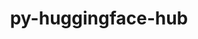 ---
title: "py-huggingface-hub"
layout: cache
categories: [package, develop]
meta: {"versions": ["0.24.6"], "compilers": ["apple-clang@=15.0.0", "gcc@=11.4.0"], "oss": ["ubuntu22.04", "ventura"], "platforms": ["darwin", "linux"], "targets": ["aarch64", "x86_64_v3"], "stacks": ["ml-darwin-aarch64-mps", "ml-linux-x86_64-cpu", "ml-linux-x86_64-cuda", "ml-linux-x86_64-rocm", "root"], "num_specs": 28, "num_specs_by_stack": {"root": 28, "ml-darwin-aarch64-mps": 14, "ml-linux-x86_64-rocm": 7, "ml-linux-x86_64-cpu": 14, "ml-linux-x86_64-cuda": 14}}
spec_details: [{"hash": "3wnbrdg7p3t3qherhrf2pm43zl2rlbzp", "compiler": "apple-clang@=15.0.0", "versions": ["0.24.6"], "os": "ventura", "platform": "darwin", "target": "aarch64", "variants": ["build_system=python_pip", "~cli"], "stacks": ["root", "ml-darwin-aarch64-mps"], "size": "-", "tarball": "https://binaries.spack.io/develop/build_cache/darwin-ventura-aarch64/apple-clang-15.0.0/py-huggingface-hub-0.24.6/darwin-ventura-aarch64-apple-clang-15.0.0-py-huggingface-hub-0.24.6-3wnbrdg7p3t3qherhrf2pm43zl2rlbzp.spack"}, {"hash": "3dbupkr5wz7k6cqav536rmllycwtimqt", "compiler": "apple-clang@=15.0.0", "versions": ["0.24.6"], "os": "ventura", "platform": "darwin", "target": "aarch64", "variants": ["build_system=python_pip", "~cli"], "stacks": ["root", "ml-darwin-aarch64-mps"], "size": "-", "tarball": "https://binaries.spack.io/develop/build_cache/darwin-ventura-aarch64/apple-clang-15.0.0/py-huggingface-hub-0.24.6/darwin-ventura-aarch64-apple-clang-15.0.0-py-huggingface-hub-0.24.6-3dbupkr5wz7k6cqav536rmllycwtimqt.spack"}, {"hash": "7hczn5i4i2hpdsmwt6v22fy3ar6vtzlg", "compiler": "apple-clang@=15.0.0", "versions": ["0.24.6"], "os": "ventura", "platform": "darwin", "target": "aarch64", "variants": ["build_system=python_pip", "~cli"], "stacks": ["root", "ml-darwin-aarch64-mps"], "size": "-", "tarball": "https://binaries.spack.io/develop/build_cache/darwin-ventura-aarch64/apple-clang-15.0.0/py-huggingface-hub-0.24.6/darwin-ventura-aarch64-apple-clang-15.0.0-py-huggingface-hub-0.24.6-7hczn5i4i2hpdsmwt6v22fy3ar6vtzlg.spack"}, {"hash": "uw36pji5ydyju7yj4oxkgoa6gjgqkh6f", "compiler": "apple-clang@=15.0.0", "versions": ["0.24.6"], "os": "ventura", "platform": "darwin", "target": "aarch64", "variants": ["build_system=python_pip", "~cli"], "stacks": ["root", "ml-darwin-aarch64-mps"], "size": "-", "tarball": "https://binaries.spack.io/develop/build_cache/darwin-ventura-aarch64/apple-clang-15.0.0/py-huggingface-hub-0.24.6/darwin-ventura-aarch64-apple-clang-15.0.0-py-huggingface-hub-0.24.6-uw36pji5ydyju7yj4oxkgoa6gjgqkh6f.spack"}, {"hash": "moc4usaag2zg2pox3b6glv4sxhxdcceh", "compiler": "apple-clang@=15.0.0", "versions": ["0.24.6"], "os": "ventura", "platform": "darwin", "target": "aarch64", "variants": ["build_system=python_pip", "~cli"], "stacks": ["root", "ml-darwin-aarch64-mps"], "size": "-", "tarball": "https://binaries.spack.io/develop/build_cache/darwin-ventura-aarch64/apple-clang-15.0.0/py-huggingface-hub-0.24.6/darwin-ventura-aarch64-apple-clang-15.0.0-py-huggingface-hub-0.24.6-moc4usaag2zg2pox3b6glv4sxhxdcceh.spack"}, {"hash": "e4spwnnu7u5tkdw75xzp3mjdhhlzotb4", "compiler": "apple-clang@=15.0.0", "versions": ["0.24.6"], "os": "ventura", "platform": "darwin", "target": "aarch64", "variants": ["build_system=python_pip", "~cli"], "stacks": ["root", "ml-darwin-aarch64-mps"], "size": "-", "tarball": "https://binaries.spack.io/develop/build_cache/darwin-ventura-aarch64/apple-clang-15.0.0/py-huggingface-hub-0.24.6/darwin-ventura-aarch64-apple-clang-15.0.0-py-huggingface-hub-0.24.6-e4spwnnu7u5tkdw75xzp3mjdhhlzotb4.spack"}, {"hash": "2hwqdbgdz724zk6jgiw4k2j65nonpv7w", "compiler": "apple-clang@=15.0.0", "versions": ["0.24.6"], "os": "ventura", "platform": "darwin", "target": "aarch64", "variants": ["build_system=python_pip", "~cli"], "stacks": ["root", "ml-darwin-aarch64-mps"], "size": "-", "tarball": "https://binaries.spack.io/develop/build_cache/darwin-ventura-aarch64/apple-clang-15.0.0/py-huggingface-hub-0.24.6/darwin-ventura-aarch64-apple-clang-15.0.0-py-huggingface-hub-0.24.6-2hwqdbgdz724zk6jgiw4k2j65nonpv7w.spack"}, {"hash": "lrhsvebl222bh5tpfbu6zluyt35pbrkf", "compiler": "apple-clang@=15.0.0", "versions": ["0.24.6"], "os": "ventura", "platform": "darwin", "target": "aarch64", "variants": ["build_system=python_pip", "~cli"], "stacks": ["root", "ml-darwin-aarch64-mps"], "size": "-", "tarball": "https://binaries.spack.io/develop/build_cache/darwin-ventura-aarch64/apple-clang-15.0.0/py-huggingface-hub-0.24.6/darwin-ventura-aarch64-apple-clang-15.0.0-py-huggingface-hub-0.24.6-lrhsvebl222bh5tpfbu6zluyt35pbrkf.spack"}, {"hash": "aod6m4swgnvhwojyxjee4ycsisqs3q6b", "compiler": "apple-clang@=15.0.0", "versions": ["0.24.6"], "os": "ventura", "platform": "darwin", "target": "aarch64", "variants": ["build_system=python_pip", "~cli"], "stacks": ["root", "ml-darwin-aarch64-mps"], "size": "-", "tarball": "https://binaries.spack.io/develop/build_cache/darwin-ventura-aarch64/apple-clang-15.0.0/py-huggingface-hub-0.24.6/darwin-ventura-aarch64-apple-clang-15.0.0-py-huggingface-hub-0.24.6-aod6m4swgnvhwojyxjee4ycsisqs3q6b.spack"}, {"hash": "c6i42iboo775udxcoswnyfh2bfz2c2fo", "compiler": "apple-clang@=15.0.0", "versions": ["0.24.6"], "os": "ventura", "platform": "darwin", "target": "aarch64", "variants": ["build_system=python_pip", "~cli"], "stacks": ["root", "ml-darwin-aarch64-mps"], "size": "-", "tarball": "https://binaries.spack.io/develop/build_cache/darwin-ventura-aarch64/apple-clang-15.0.0/py-huggingface-hub-0.24.6/darwin-ventura-aarch64-apple-clang-15.0.0-py-huggingface-hub-0.24.6-c6i42iboo775udxcoswnyfh2bfz2c2fo.spack"}, {"hash": "rzcc22rybbisc5gbeudlexzpqekhfhnq", "compiler": "apple-clang@=15.0.0", "versions": ["0.24.6"], "os": "ventura", "platform": "darwin", "target": "aarch64", "variants": ["build_system=python_pip", "~cli"], "stacks": ["root", "ml-darwin-aarch64-mps"], "size": "-", "tarball": "https://binaries.spack.io/develop/build_cache/darwin-ventura-aarch64/apple-clang-15.0.0/py-huggingface-hub-0.24.6/darwin-ventura-aarch64-apple-clang-15.0.0-py-huggingface-hub-0.24.6-rzcc22rybbisc5gbeudlexzpqekhfhnq.spack"}, {"hash": "6jurvr42pf4txdqck5vaqaa32265t2ef", "compiler": "apple-clang@=15.0.0", "versions": ["0.24.6"], "os": "ventura", "platform": "darwin", "target": "aarch64", "variants": ["build_system=python_pip", "~cli"], "stacks": ["root", "ml-darwin-aarch64-mps"], "size": "-", "tarball": "https://binaries.spack.io/develop/build_cache/darwin-ventura-aarch64/apple-clang-15.0.0/py-huggingface-hub-0.24.6/darwin-ventura-aarch64-apple-clang-15.0.0-py-huggingface-hub-0.24.6-6jurvr42pf4txdqck5vaqaa32265t2ef.spack"}, {"hash": "ymqyhnabyxuukjlzl36al7ltlktwbgrh", "compiler": "apple-clang@=15.0.0", "versions": ["0.24.6"], "os": "ventura", "platform": "darwin", "target": "aarch64", "variants": ["build_system=python_pip", "~cli"], "stacks": ["root", "ml-darwin-aarch64-mps"], "size": "-", "tarball": "https://binaries.spack.io/develop/build_cache/darwin-ventura-aarch64/apple-clang-15.0.0/py-huggingface-hub-0.24.6/darwin-ventura-aarch64-apple-clang-15.0.0-py-huggingface-hub-0.24.6-ymqyhnabyxuukjlzl36al7ltlktwbgrh.spack"}, {"hash": "silmyr6ovqepq47mixbur4oxd6mey6sq", "compiler": "apple-clang@=15.0.0", "versions": ["0.24.6"], "os": "ventura", "platform": "darwin", "target": "aarch64", "variants": ["build_system=python_pip", "~cli"], "stacks": ["root", "ml-darwin-aarch64-mps"], "size": "-", "tarball": "https://binaries.spack.io/develop/build_cache/darwin-ventura-aarch64/apple-clang-15.0.0/py-huggingface-hub-0.24.6/darwin-ventura-aarch64-apple-clang-15.0.0-py-huggingface-hub-0.24.6-silmyr6ovqepq47mixbur4oxd6mey6sq.spack"}, {"hash": "dm5ql5fmwvpx4uolkah7fl7iubx3bel3", "compiler": "gcc@=11.4.0", "versions": ["0.24.6"], "os": "ubuntu22.04", "platform": "linux", "target": "x86_64_v3", "variants": ["build_system=python_pip", "~cli"], "stacks": ["ml-linux-x86_64-rocm", "root", "ml-linux-x86_64-cpu", "ml-linux-x86_64-cuda"], "size": "-", "tarball": "https://binaries.spack.io/develop/build_cache/linux-ubuntu22.04-x86_64_v3/gcc-11.4.0/py-huggingface-hub-0.24.6/linux-ubuntu22.04-x86_64_v3-gcc-11.4.0-py-huggingface-hub-0.24.6-dm5ql5fmwvpx4uolkah7fl7iubx3bel3.spack"}, {"hash": "7k2dfub2v5apoiktb6gb2df3xwyi7wa7", "compiler": "gcc@=11.4.0", "versions": ["0.24.6"], "os": "ubuntu22.04", "platform": "linux", "target": "x86_64_v3", "variants": ["build_system=python_pip", "~cli"], "stacks": ["ml-linux-x86_64-rocm", "root", "ml-linux-x86_64-cpu", "ml-linux-x86_64-cuda"], "size": "-", "tarball": "https://binaries.spack.io/develop/build_cache/linux-ubuntu22.04-x86_64_v3/gcc-11.4.0/py-huggingface-hub-0.24.6/linux-ubuntu22.04-x86_64_v3-gcc-11.4.0-py-huggingface-hub-0.24.6-7k2dfub2v5apoiktb6gb2df3xwyi7wa7.spack"}, {"hash": "575ileupjzyor2i64akgk5ecrtcbptka", "compiler": "gcc@=11.4.0", "versions": ["0.24.6"], "os": "ubuntu22.04", "platform": "linux", "target": "x86_64_v3", "variants": ["build_system=python_pip", "~cli"], "stacks": ["root", "ml-linux-x86_64-cpu", "ml-linux-x86_64-cuda"], "size": "-", "tarball": "https://binaries.spack.io/develop/build_cache/linux-ubuntu22.04-x86_64_v3/gcc-11.4.0/py-huggingface-hub-0.24.6/linux-ubuntu22.04-x86_64_v3-gcc-11.4.0-py-huggingface-hub-0.24.6-575ileupjzyor2i64akgk5ecrtcbptka.spack"}, {"hash": "f6ypgbre64bndotvqtzo2yifxp62h4he", "compiler": "gcc@=11.4.0", "versions": ["0.24.6"], "os": "ubuntu22.04", "platform": "linux", "target": "x86_64_v3", "variants": ["build_system=python_pip", "~cli"], "stacks": ["ml-linux-x86_64-rocm", "root", "ml-linux-x86_64-cpu", "ml-linux-x86_64-cuda"], "size": "-", "tarball": "https://binaries.spack.io/develop/build_cache/linux-ubuntu22.04-x86_64_v3/gcc-11.4.0/py-huggingface-hub-0.24.6/linux-ubuntu22.04-x86_64_v3-gcc-11.4.0-py-huggingface-hub-0.24.6-f6ypgbre64bndotvqtzo2yifxp62h4he.spack"}, {"hash": "nuqv5mjqeq5s4vceh7f347benofcn3iv", "compiler": "gcc@=11.4.0", "versions": ["0.24.6"], "os": "ubuntu22.04", "platform": "linux", "target": "x86_64_v3", "variants": ["build_system=python_pip", "~cli"], "stacks": ["ml-linux-x86_64-rocm", "root", "ml-linux-x86_64-cpu", "ml-linux-x86_64-cuda"], "size": "-", "tarball": "https://binaries.spack.io/develop/build_cache/linux-ubuntu22.04-x86_64_v3/gcc-11.4.0/py-huggingface-hub-0.24.6/linux-ubuntu22.04-x86_64_v3-gcc-11.4.0-py-huggingface-hub-0.24.6-nuqv5mjqeq5s4vceh7f347benofcn3iv.spack"}, {"hash": "gijow5tbkbos2d4ac7waay5ng63qt7oj", "compiler": "gcc@=11.4.0", "versions": ["0.24.6"], "os": "ubuntu22.04", "platform": "linux", "target": "x86_64_v3", "variants": ["build_system=python_pip", "~cli"], "stacks": ["root", "ml-linux-x86_64-cpu", "ml-linux-x86_64-cuda"], "size": "-", "tarball": "https://binaries.spack.io/develop/build_cache/linux-ubuntu22.04-x86_64_v3/gcc-11.4.0/py-huggingface-hub-0.24.6/linux-ubuntu22.04-x86_64_v3-gcc-11.4.0-py-huggingface-hub-0.24.6-gijow5tbkbos2d4ac7waay5ng63qt7oj.spack"}, {"hash": "j2gwgjzx3zflmlh6jy37bp7yntjnuskm", "compiler": "gcc@=11.4.0", "versions": ["0.24.6"], "os": "ubuntu22.04", "platform": "linux", "target": "x86_64_v3", "variants": ["build_system=python_pip", "~cli"], "stacks": ["root", "ml-linux-x86_64-cpu", "ml-linux-x86_64-cuda"], "size": "-", "tarball": "https://binaries.spack.io/develop/build_cache/linux-ubuntu22.04-x86_64_v3/gcc-11.4.0/py-huggingface-hub-0.24.6/linux-ubuntu22.04-x86_64_v3-gcc-11.4.0-py-huggingface-hub-0.24.6-j2gwgjzx3zflmlh6jy37bp7yntjnuskm.spack"}, {"hash": "ol4zawaxzua4ncuz3e4ily343wtsg6oy", "compiler": "gcc@=11.4.0", "versions": ["0.24.6"], "os": "ubuntu22.04", "platform": "linux", "target": "x86_64_v3", "variants": ["build_system=python_pip", "~cli"], "stacks": ["root", "ml-linux-x86_64-cpu", "ml-linux-x86_64-cuda"], "size": "-", "tarball": "https://binaries.spack.io/develop/build_cache/linux-ubuntu22.04-x86_64_v3/gcc-11.4.0/py-huggingface-hub-0.24.6/linux-ubuntu22.04-x86_64_v3-gcc-11.4.0-py-huggingface-hub-0.24.6-ol4zawaxzua4ncuz3e4ily343wtsg6oy.spack"}, {"hash": "rsz2yhmqcxwpcyewba5cuvdefhhzrhnj", "compiler": "gcc@=11.4.0", "versions": ["0.24.6"], "os": "ubuntu22.04", "platform": "linux", "target": "x86_64_v3", "variants": ["build_system=python_pip", "~cli"], "stacks": ["root", "ml-linux-x86_64-cpu", "ml-linux-x86_64-cuda"], "size": "-", "tarball": "https://binaries.spack.io/develop/build_cache/linux-ubuntu22.04-x86_64_v3/gcc-11.4.0/py-huggingface-hub-0.24.6/linux-ubuntu22.04-x86_64_v3-gcc-11.4.0-py-huggingface-hub-0.24.6-rsz2yhmqcxwpcyewba5cuvdefhhzrhnj.spack"}, {"hash": "utkv3cg7gkbx7b67hbtqutftp2airxnq", "compiler": "gcc@=11.4.0", "versions": ["0.24.6"], "os": "ubuntu22.04", "platform": "linux", "target": "x86_64_v3", "variants": ["build_system=python_pip", "~cli"], "stacks": ["root", "ml-linux-x86_64-cpu", "ml-linux-x86_64-cuda"], "size": "-", "tarball": "https://binaries.spack.io/develop/build_cache/linux-ubuntu22.04-x86_64_v3/gcc-11.4.0/py-huggingface-hub-0.24.6/linux-ubuntu22.04-x86_64_v3-gcc-11.4.0-py-huggingface-hub-0.24.6-utkv3cg7gkbx7b67hbtqutftp2airxnq.spack"}, {"hash": "uz4s2kpit7he4izmwrgubtx6fuoudplt", "compiler": "gcc@=11.4.0", "versions": ["0.24.6"], "os": "ubuntu22.04", "platform": "linux", "target": "x86_64_v3", "variants": ["build_system=python_pip", "~cli"], "stacks": ["root", "ml-linux-x86_64-cpu", "ml-linux-x86_64-cuda"], "size": "-", "tarball": "https://binaries.spack.io/develop/build_cache/linux-ubuntu22.04-x86_64_v3/gcc-11.4.0/py-huggingface-hub-0.24.6/linux-ubuntu22.04-x86_64_v3-gcc-11.4.0-py-huggingface-hub-0.24.6-uz4s2kpit7he4izmwrgubtx6fuoudplt.spack"}, {"hash": "yngj6hihzwhtvmk7rneuj6puvyx65gof", "compiler": "gcc@=11.4.0", "versions": ["0.24.6"], "os": "ubuntu22.04", "platform": "linux", "target": "x86_64_v3", "variants": ["build_system=python_pip", "~cli"], "stacks": ["ml-linux-x86_64-rocm", "root", "ml-linux-x86_64-cpu", "ml-linux-x86_64-cuda"], "size": "-", "tarball": "https://binaries.spack.io/develop/build_cache/linux-ubuntu22.04-x86_64_v3/gcc-11.4.0/py-huggingface-hub-0.24.6/linux-ubuntu22.04-x86_64_v3-gcc-11.4.0-py-huggingface-hub-0.24.6-yngj6hihzwhtvmk7rneuj6puvyx65gof.spack"}, {"hash": "sxmzzj7wbsw4yzofpolfoijtoydtfvgv", "compiler": "gcc@=11.4.0", "versions": ["0.24.6"], "os": "ubuntu22.04", "platform": "linux", "target": "x86_64_v3", "variants": ["build_system=python_pip", "~cli"], "stacks": ["ml-linux-x86_64-rocm", "root", "ml-linux-x86_64-cpu", "ml-linux-x86_64-cuda"], "size": "-", "tarball": "https://binaries.spack.io/develop/build_cache/linux-ubuntu22.04-x86_64_v3/gcc-11.4.0/py-huggingface-hub-0.24.6/linux-ubuntu22.04-x86_64_v3-gcc-11.4.0-py-huggingface-hub-0.24.6-sxmzzj7wbsw4yzofpolfoijtoydtfvgv.spack"}, {"hash": "zi3erthmlgo4n762dz2cq6j5ldhajvnn", "compiler": "gcc@=11.4.0", "versions": ["0.24.6"], "os": "ubuntu22.04", "platform": "linux", "target": "x86_64_v3", "variants": ["build_system=python_pip", "~cli"], "stacks": ["ml-linux-x86_64-rocm", "root", "ml-linux-x86_64-cpu", "ml-linux-x86_64-cuda"], "size": "-", "tarball": "https://binaries.spack.io/develop/build_cache/linux-ubuntu22.04-x86_64_v3/gcc-11.4.0/py-huggingface-hub-0.24.6/linux-ubuntu22.04-x86_64_v3-gcc-11.4.0-py-huggingface-hub-0.24.6-zi3erthmlgo4n762dz2cq6j5ldhajvnn.spack"}]
---